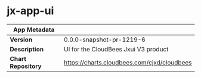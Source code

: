 # jx-app-ui

|App Metadata||
|---|---|
| **Version** | 0.0.0-snapshot-pr-1219-6 |
| **Description** | UI for the CloudBees Jxui V3 product |
| **Chart Repository** | https://charts.cloudbees.com/cjxd/cloudbees |
